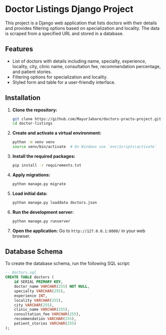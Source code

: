 # Doctor Listings Django Project

This project is a Django web application that lists doctors with their details and provides filtering options based on specialization and locality. The data is scraped from a specified URL and stored in a database.

## Features

- List of doctors with details including name, specialty, experience, locality, city, clinic name, consultation fee, recommendation percentage, and patient stories.
- Filtering options for specialization and locality.
- Styled form and table for a user-friendly interface.

## Installation

1. **Clone the repository:**
    ```bash
    git clone https://github.com/MayurJabare/doctors-practo-project.git
    cd doctor-listings
    ```

2. **Create and activate a virtual environment:**
    ```bash
    python -m venv venv
    source venv/bin/activate  # On Windows use `env\Scripts\activate`
    ```

3. **Install the required packages:**
    ```bash
    pip install -r requirements.txt
    ```

4. **Apply migrations:**
    ```bash
    python manage.py migrate
    ```

5. **Load initial data:**
    ```bash
    python manage.py loaddata doctors.json
    ```

6. **Run the development server:**
    ```bash
    python manage.py runserver
    ```

7. **Open the application:**
    Go to `http://127.0.0.1:8000/` in your web browser.

## Database Schema

To create the database schema, run the following SQL script:

```sql
-- doctors.sql
CREATE TABLE doctors (
    id SERIAL PRIMARY KEY,
    doctor_name VARCHAR(255) NOT NULL,
    specialty VARCHAR(255),
    experience INT,
    locality VARCHAR(255),
    city VARCHAR(255),
    clinic_name VARCHAR(255),
    consultation_fee VARCHAR(255),
    recommendation VARCHAR(255),
    patient_stories VARCHAR(255)
);
